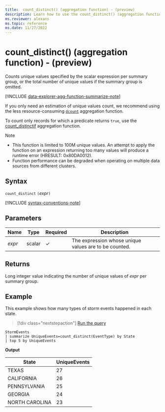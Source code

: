 ```yaml
---
title:  count_distinct() (aggregation function) - (preview)
description: Learn how to use the count_distinct() (aggregation function) to count unique values specified by a scalar expression per summary group.
ms.reviewer: alexans
ms.topic: reference
ms.date: 11/27/2022
---
```

# count_distinct() (aggregation function) - (preview)

Counts unique values specified by the scalar expression per summary group, or the total number of unique values if the summary group is omitted.

[!INCLUDE [data-explorer-agg-function-summarize-note](../../includes/data-explorer-agg-function-summarize-note.md)]

If you only need an estimation of unique values count, we recommend using the less resource-consuming [`dcount`](dcount-aggfunction.md) aggregation function.

To count only records for which a predicate returns `true`, use the [count_distinctif](count-distinctif-aggfunction.md) aggregation function.

> [!NOTE]
>
> * This function is limited to 100M unique values. An attempt to apply the function on an expression returning too many values will produce a runtime error (HRESULT: 0x80DA0012).
> * Function performance can be degraded when operating on multiple data sources from different clusters.

## Syntax

`count_distinct` `(`*expr*`)`

[!INCLUDE [syntax-conventions-note](../../includes/syntax-conventions-note.md)]

## Parameters

| Name | Type | Required | Description |
|--|--|--|--|
| *expr*| scalar | &check; | The expression whose unique values are to be counted. |

## Returns

Long integer value indicating the number of unique values of *expr* per summary group.

## Example

This example shows how many types of storm events happened in each state.

> [!div class="nextstepaction"]
> <a href="https://dataexplorer.azure.com/clusters/help/databases/Samples?query=H4sIAAAAAAAAAwsuyS/KdS1LzSsp5qpRKC7NzU0syqxKVQjNyywsTYVI2Cbnl+aVxKdkFpdk5iWXaIBFQyoLUjUVkioVgksSS1KBekvyCxRMQQLIWgE/wdUFXwAAAA==" target="_blank">Run the query</a>

```kusto
StormEvents
| summarize UniqueEvents=count_distinct(EventType) by State
| top 5 by UniqueEvents
```

**Output**

| State                | UniqueEvents  |
| -------------------- | ------------- |
| TEXAS                | 27            |
| CALIFORNIA           | 26            |
| PENNSYLVANIA         | 25            |
| GEORGIA              | 24            |
| NORTH CAROLINA       | 23            |

